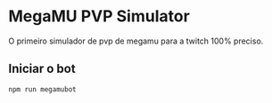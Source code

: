 # MegaMU PVP Simulator
O primeiro simulador de pvp de megamu para a twitch 100% preciso.

## Iniciar o bot
`npm run megamubot`

